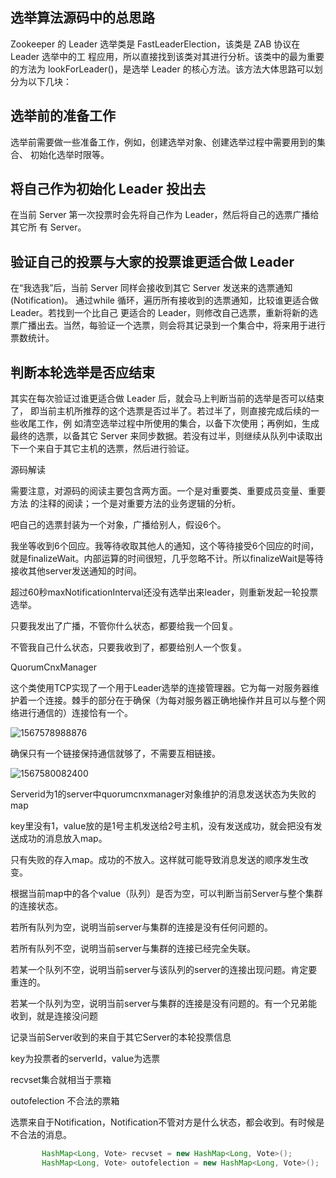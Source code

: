 ## 选举算法源码中的总思路

Zookeeper 的 Leader 选举类是 FastLeaderElection，该类是 ZAB 协议在 Leader 选举中的工 程应用，所以直接找到该类对其进行分析。该类中的最为重要的方法为 lookForLeader()，是选举 Leader 的核心方法。该方法大体思路可以划分为以下几块：



## 选举前的准备工作

选举前需要做一些准备工作，例如，创建选举对象、创建选举过程中需要用到的集合、 初始化选举时限等。





## 将自己作为初始化 Leader 投出去

在当前 Server 第一次投票时会先将自己作为 Leader，然后将自己的选票广播给其它所 有 Server。





## 验证自己的投票与大家的投票谁更适合做 Leader

在“我选我”后，当前 Server 同样会接收到其它 Server 发送来的选票通知(Notification)。 通过while 循环，遍历所有接收到的选票通知，比较谁更适合做 Leader。若找到一个比自己 更适合的 Leader，则修改自己选票，重新将新的选票广播出去。当然，每验证一个选票，则会将其记录到一个集合中，将来用于进行票数统计。





## 判断本轮选举是否应结束

其实在每次验证过谁更适合做 Leader 后，就会马上判断当前的选举是否可以结束了， 即当前主机所推荐的这个选票是否过半了。若过半了，则直接完成后续的一些收尾工作，例 如清空选举过程中所使用的集合，以备下次使用；再例如，生成最终的选票，以备其它 Server 来同步数据。若没有过半，则继续从队列中读取出下一个来自于其它主机的选票，然后进行验证。



源码解读

需要注意，对源码的阅读主要包含两方面。一个是对重要类、重要成员变量、重要方法 的注释的阅读；一个是对重要方法的业务逻辑的分析。









吧自己的选票封装为一个对象，广播给别人，假设6个。

我坐等收到6个回应。我等待收取其他人的通知，这个等待接受6个回应的时间，就是finalizeWait。内部运算的时间很短，几乎忽略不计。所以finalizeWait是等待接收其他server发送通知的时间。

超过60秒maxNotificationInterval还没有选举出来leader，则重新发起一轮投票选举。





只要我发出了广播，不管你什么状态，都要给我一个回复。

不管我自己什么状态，只要我收到了，都要给别人一个恢复。



QuorumCnxManager

这个类使用TCP实现了一个用于Leader选举的连接管理器。它为每一对服务器维护着一个连接。棘手的部分在于确保（为每对服务器正确地操作并且可以与整个网络进行通信的）连接恰有一个。



![1567578988876](E:\github\zookeeper\images\1567578988876.png)



确保只有一个链接保持通信就够了，不需要互相链接。

![1567580082400](E:\github\zookeeper\images\1567580082400.png)

Serverid为1的server中quorumcnxmanager对象维护的消息发送状态为失败的map



key里没有1，value放的是1号主机发送给2号主机，没有发送成功，就会把没有发送成功的消息放入map。

只有失败的存入map。成功的不放入。这样就可能导致消息发送的顺序发生改变。



根据当前map中的各个value（队列）是否为空，可以判断当前Server与整个集群的连接状态。

若所有队列为空，说明当前server与集群的连接是没有任何问题的。

若所有队列不空，说明当前server与集群的连接已经完全失联。

若某一个队列不空，说明当前server与该队列的server的连接出现问题。肯定要重连的。

若某一个队列为空，说明当前server与集群的连接是没有问题的。有一个兄弟能收到，就是连接没问题



记录当前Server收到的来自于其它Server的本轮投票信息

key为投票者的serverId，value为选票

recvset集合就相当于票箱

outofelection 不合法的票箱

选票来自于Notification，Notification不管对方是什么状态，都会收到。有时候是不合法的消息。

```java
       HashMap<Long, Vote> recvset = new HashMap<Long, Vote>();
       HashMap<Long, Vote> outofelection = new HashMap<Long, Vote>();
```








